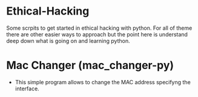 # Ethical-Hacking

Some scrpits to get started in ethical hacking with python.
For all of theme there are other easier ways to approach but the point here is understand deep down what is going on and learning python.

# Mac Changer (mac_changer-py)

  - This simple program allows to change the MAC address specifyng the interface.
